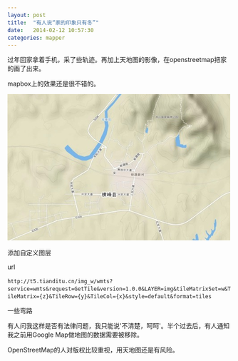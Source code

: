 ```yaml
---
layout: post
title:  "有人说“家的印象只有冬”"
date:   2014-02-12 10:57:30
categories: mapper
---
```


过年回家拿着手机，采了些轨迹。再加上天地图的影像，在openstreetmap把家的画了出来。

mapbox上的效果还是很不错的。

![map](/pic/MapHome.png)

添加自定义图层

url

`http://t5.tianditu.cn/img_w/wmts?service=wmts&request=GetTile&version=1.0.0&LAYER=img&tileMatrixSet=w&TileMatrix={z}&TileRow={y}&TileCol={x}&style=default&format=tiles`

一些弯路

有人问我这样是否有法律问题，我只能说'不清楚，呵呵'。半个过去后，有人通知我之前用Google Map做地图的数据需要被移除。

OpenStreetMap的人对版权比较重视，用天地图还是有风险。
